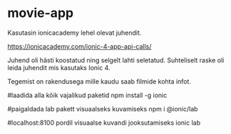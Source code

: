 # movie-app

Kasutasin ionicacademy lehel olevat juhendit.

https://ionicacademy.com/ionic-4-app-api-calls/

Juhend oli hästi koostatud ning selgelt lahti seletatud. Suhteliselt raske oli leida juhendit mis kasutaks Ionic 4.


Tegemist on rakendusega mille kaudu saab filmide kohta infot.

#laadida alla kõik vajalikud paketid
npm install -g ionic

#paigaldada lab pakett visuaalseks kuvamiseks
npm i @ionic/lab

#localhost:8100 pordil visuaalse kuvandi jooksutamiseks
ionic lab
